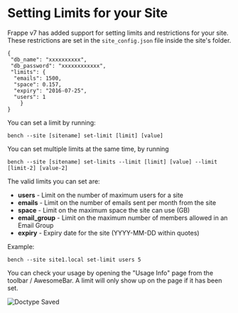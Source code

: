 # Setting Limits for your Site

Frappe v7 has added support for setting limits and restrictions for your site.
These restrictions are set in the `site_config.json` file inside the site's folder. 

	{
	 "db_name": "xxxxxxxxxx",
	 "db_password": "xxxxxxxxxxxx",
	 "limits": {
	  "emails": 1500,
	  "space": 0.157,
	  "expiry": "2016-07-25",
	  "users": 1
		}
	}

You can set a limit by running:

	bench --site [sitename] set-limit [limit] [value]

You can set multiple limits at the same time, by running 
	
	bench --site [sitename] set-limits --limit [limit] [value] --limit [limit-2] [value-2]

The valid limits you can set are: 

- **users** - Limit on the number of maximum users for a site
- **emails** - Limit on the number of emails sent per month from the site
- **space** - Limit on the maximum space the site can use (GB)
- **email_group** - Limit on the maximum number of members allowed in an Email Group
- **expiry** - Expiry date for the site (YYYY-MM-DD within quotes)

Example:

	bench --site site1.local set-limit users 5

You can check your usage by opening the "Usage Info" page from the toolbar / AwesomeBar. A limit will only show up on the page if it has been set.

<img class="screenshot" alt="Doctype Saved" src="{{docs_base_url}}/assets/img/usage_info.png">
